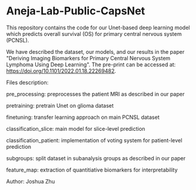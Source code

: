 # Aneja-Lab-Public-CapsNet

This repository contains the code for our Unet-based deep learning model which predicts overall survival (OS) for primary central nervous system (PCNSL).

We have described the dataset, our models, and our results in the paper "Deriving Imaging Biomarkers for Primary Central Nervous System Lymphoma Using Deep Learning". 
The pre-print can be accessed at: https://doi.org/10.1101/2022.01.18.22269482.


Files description:

pre_processing: preprocesses the patient MRI as described in our paper

pretraining: pretrain Unet on glioma dataset

finetuning: transfer learning approach on main PCNSL dataset

classification_slice: main model for slice-level prediction

classification_patient: implementation of voting system for patient-level prediction

subgroups: split dataset in subanalysis groups as described in our paper

feature_map: extraction of quantitiative biomarkers for interpretability 


Author:
Joshua Zhu
